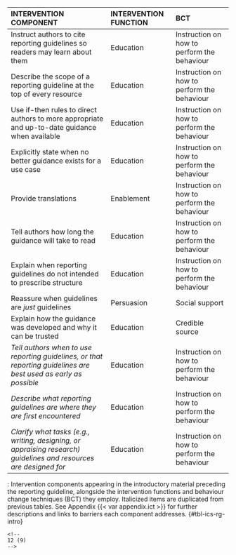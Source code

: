 | **INTERVENTION COMPONENT**                                                                                                     | **INTERVENTION FUNCTION** | **BCT**                                    |
|:--------------------------------|:-----------------|:--------------------|
| Instruct authors to cite reporting guidelines so readers may learn about them                                     | Education             | Instruction on how to perform the behaviour |
| Describe the scope of a reporting guideline at the top of every resource                                          | Education             | Instruction on how to perform the behaviour |
| Use if-then rules to direct authors to more appropriate and up-to-date guidance when available                    | Education             | Instruction on how to perform the behaviour |
| Explicitly state when no better guidance exists for a use case                                                    | Education             | Instruction on how to perform the behaviour |
| Provide translations                                                                                              | Enablement            | Instruction on how to perform the behaviour |
| Tell authors how long the guidance will take to read                                                              | Education             | Instruction on how to perform the behaviour |
| Explain when reporting guidelines do not intended to prescribe structure                                          | Education             | Instruction on how to perform the behaviour |
| Reassure when guidelines are *just* guidelines                                                                    | Persuasion            | Social support                              |
| Explain how the guidance was developed and why it can be trusted                                                  | Education             | Credible source                             |
| *Tell authors when to use reporting guidelines, or that reporting guidelines are best used as early as possible*  | Education             | Instruction on how to perform the behaviour |
| *Describe what reporting guidelines are where they are first encountered*                                         | Education             | Instruction on how to perform the behaviour |
| *Clarify what tasks (e.g., writing, designing, or appraising research) guidelines and resources are designed for* | Education             | Instruction on how to perform the behaviour |

: Intervention components appearing in the introductory material preceding the reporting guideline, alongside the intervention functions and behaviour change techniques (BCT) they employ. Italicized items are duplicated from previous tables. See Appendix {{< var appendix.ict >}} for further descriptions and links to barriers each component addresses. {#tbl-ics-rg-intro}

```{=html}
<!--
12 (9)
-->
```